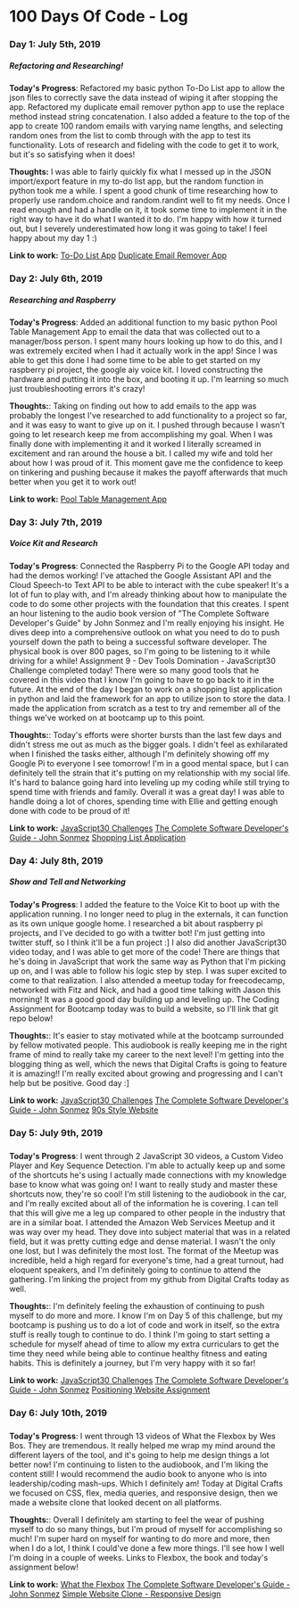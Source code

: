 # 100 Days Of Code - Log

### Day 1: July 5th, 2019
##### Refactoring and Researching!

**Today's Progress**: Refactored my basic python To-Do List app to allow the json files to correctly save the data instead of wiping it after stopping the app. Refactored my duplicate email remover python app to use the replace method instead string concatenation. I also added a feature to the top of the app to create 100 random emails with varying name lengths, and selecting random ones from the list to comb through with the app to test its functionality. Lots of research and fideling with the code to get it to work, but it's so satisfying when it does!

**Thoughts:** I was able to fairly quickly fix what I messed up in the JSON import/export feature in my to-do list app, but the random function in python took me a while. I spent a good chunk of time researching how to properly use random.choice and random.randint well to fit my needs. Once I read enough and had a handle on it, it took some time to implement it in the right way to have it do what I wanted it to do. I'm happy with how it turned out, but I severely underestimated how long it was going to take! I feel happy about my day 1 :)

**Link to work:** [To-Do List App](https://github.com/Jacob-Bankston/To-Do-List-Version-2)      [Duplicate Email Remover App](https://github.com/Jacob-Bankston/Duplicate-Email-Remover-App)

### Day 2: July 6th, 2019
##### Researching and Raspberry

**Today's Progress**: Added an additional function to my basic python Pool Table Management App to email the data that was collected out to a manager/boss person. I spent many hours looking up how to do this, and I was extremely excited when I had it actually work in the app! Since I was able to get this done I had some time to be able to get started on my raspberry pi project, the google aiy voice kit. I loved constructing the hardware and putting it into the box, and booting it up. I'm learning so much just troubleshooting errors it's crazy!

**Thoughts:**: Taking on finding out how to add emails to the app was probably the longest I've researched to add functionality to a project so far, and it was easy to want to give up on it. I pushed through because I wasn't going to let research keep me from accomplishing my goal. When I was finally done with implementing it and it worked I literally screamed in excitement and ran around the house a bit. I called my wife and told her about how I was proud of it. This moment gave me the confidence to keep on tinkering and pushing because it makes the payoff afterwards that much better when you get it to work out!

**Link to work:** [Pool Table Management App](https://github.com/Jacob-Bankston/practice-pool-table-management-app)

### Day 3: July 7th, 2019
##### Voice Kit and Research

**Today's Progress**: Connected the Raspberry Pi to the Google API today and had the demos working! I've attached the Google Assistant API and the Cloud Speech-to Text API to be able to interact with the cube speaker! It's a lot of fun to play with, and I'm already thinking about how to manipulate the code to do some other projects with the foundation that this creates. I spent an hour listening to the audio book version of "The Complete Software Developer's Guide" by John Sonmez and I'm really enjoying his insight. He dives deep into a comprehensive outlook on what you need to do to push yourself down the path to being a successful software developer. The physical book is over 800 pages, so I'm going to be listening to it while driving for a while! Assignment 9 - Dev Tools Domination - JavaScript30 Challenge completed today! There were so many good tools that he covered in this video that I know I'm going to have to go back to it in the future. At the end of the day I began to work on a shopping list application in python and laid the framework for an app to utilize json to store the data. I made the application from scratch as a test to try and remember all of the things we've worked on at bootcamp up to this point.

**Thoughts:**: Today's efforts were shorter bursts than the last few days and didn't stress me out as much as the bigger goals. I didn't feel as exhilarated when I finished the tasks either, although I'm definitely showing off my Google Pi to everyone I see tomorrow! I'm in a good mental space, but I can definitely tell the strain that it's putting on my relationship with my social life. It's hard to balance going hard into leveling up my coding while still trying to spend time with friends and family. Overall it was a great day! I was able to handle doing a lot of chores, spending time with Ellie and getting enough done with code to be proud of it!

**Link to work:** [JavaScript30 Challenges](https://javascript30.com/) [The Complete Software Developer's Guide - John Sonmez](https://simpleprogrammer.com/products/careerguide/) [Shopping List Application](https://github.com/Jacob-Bankston/Shopping-List-App-2)

### Day 4: July 8th, 2019
##### Show and Tell and Networking

**Today's Progress**: I added the feature to the Voice Kit to boot up with the application running. I no longer need to plug in the externals, it can function as its own unique google home. I researched a bit about raspberry pi projects, and I've decided to go with a twitter bot! I'm just getting into twitter stuff, so I think it'll be a fun project :] I also did another JavaScript30 video today, and I was able to get more of the code! There are things that he's doing in JavaScript that work the same way as Python that I'm picking up on, and I was able to follow his logic step by step. I was super excited to come to that realization. I also attended a meetup today for freecodecamp, networked with Fitz and Nick, and had a good time talking with Jason this morning! It was a good good day building up and leveling up. The Coding Assignment for Bootcamp today was to build a website, so I'll link that git repo below!

**Thoughts:**: It's easier to stay motivated while at the bootcamp surrounded by fellow motivated people. This audiobook is really keeping me in the right frame of mind to really take my career to the next level! I'm getting into the blogging thing as well, which the news that Digital Crafts is going to feature it is amazing!! I'm really excited about growing and progressing and I can't help but be positive. Good day :]

**Link to work:** [JavaScript30 Challenges](https://javascript30.com/) [The Complete Software Developer's Guide - John Sonmez](https://simpleprogrammer.com/products/careerguide/) [90s Style Website](https://github.com/Jacob-Bankston/90s-Style-Website/blob/master/index.html)

### Day 5: July 9th, 2019
##### 

**Today's Progress**: I went through 2 JavaScript 30 videos, a Custom Video Player and Key Sequence Detection. I'm able to actually keep up and some of the shortcuts he's using I actually made connections with my knowledge base to know what was going on! I want to really study and master these shortcuts now, they're so cool! I'm still listening to the audiobook in the car, and I'm really excited about all of the information he is covering. I can tell that this will give me a leg up compared to other people in the industry that are in a similar boat. I attended the Amazon Web Services Meetup and it was way over my head. They dove into subject material that was in a related field, but it was pretty cutting edge and dense material. I wasn't the only one lost, but I was definitely the most lost. The format of the Meetup was incredible, held a high regard for everyone's time, had a great turnout, had eloquent speakers, and I'm definitely going to continue to attend the gathering. I'm linking the project from my github from Digital Crafts today as well.

**Thoughts:**: I'm definitely feeling the exhaustion of continuing to push myself to do more and more. I know I'm on Day 5 of this challenge, but my bootcamp is pushing us to do a lot of code and work in itself, so the extra stuff is really tough to continue to do. I think I'm going to start setting a schedule for myself ahead of time to allow my extra curriculars to get the time they need while being able to continue healthy fitness and eating habits. This is definitely a journey, but I'm very happy with it so far!

**Link to work:** [JavaScript30 Challenges](https://javascript30.com/) [The Complete Software Developer's Guide - John Sonmez](https://simpleprogrammer.com/products/careerguide/) [Positioning Website Assignment](https://github.com/Jacob-Bankston/Simple-Website-Clone)

### Day 6: July 10th, 2019
##### 

**Today's Progress**: I went through 13 videos of What the Flexbox by Wes Bos. They are tremendous. It really helped me wrap my mind around the different layers of the tool, and it's going to help me design things a lot better now! I'm continuing to listen to the audiobook, and I'm liking the content still! I would recommend the audio book to anyone who is into leadership/coding mash-ups. Which I definitely am! Today at Digital Crafts we focused on CSS, flex, media queries, and responsive design, then we made a website clone that looked decent on all platforms.

**Thoughts:**: Overall I definitely am starting to feel the wear of pushing myself to do so many things, but I'm proud of myself for accomplishing so much! I'm super hard on myself for wanting to do more and more, then when I do a lot, I think I could've done a few more things. I'll see how I well I'm doing in a couple of weeks. Links to Flexbox, the book and today's assignment below!

**Link to work:** [What the Flexbox](https://flexbox.io/) [The Complete Software Developer's Guide - John Sonmez](https://simpleprogrammer.com/products/careerguide/) [Simple Website Clone - Responsive Design](https://github.com/Jacob-Bankston/engadget-responsive-website)